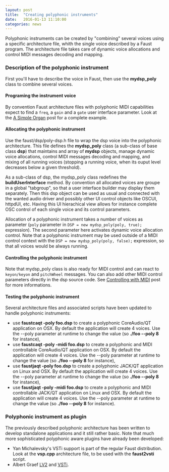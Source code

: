 ```yaml
---
layout: post
title:  "Creating polyphonic instruments"
date:   2016-01-13 11:10:00
categories: news
---
```


Polyphonic instruments can be created by "combining" several voices using a specific architecture file, whith the single voice described by a Faust program. The architecture file takes care of dynamic voice allocations and control MIDI messages decoding and mapping.

### Description of the polyphonic instrument ###

First you'll have to describe the voice in Faust, then use the **mydsp_poly** class to combine several voices.

#### Programing the instrument voice ####

By convention Faust architecture files with polyphonic MIDI capabilities expect to find a `freq`, a `gain` and a `gate` user interface parameter. Look at the [A Simple Organ](http://faust.grame.fr/examples/2015/10/01/organ.html) post for a complete example.

#### Allocating the polyphonic instrument ####

Use the faust/dsp/poly-dsp.h file to wrap the dsp voice into the polyphonic architecture. This file defines the **mydsp_poly** class (a sub-class of base class **dsp**) that maintains and array of **mydsp** objects, manage dynamic voice allocations, control MIDI messages decoding and mapping, and mixing of all running voices (stopping a running voice, when its ouput level decreases below a given threshold). 

As a sub-class of dsp, the mydsp_poly class redefines the **buildUserInterface** method. By convention all allocated voices are groupe in a global "tabgroup", so that a user interface builder may display them separately. Then this dsp object can be used as usual and connected with the wanted audio driver and possibly other UI control objects like OSCUI, httpdUI, etc. Having this UI hierachical view  allows for instance complete OSC control of each single voice and its control parameters. 

Allocation of a polyphonic instrument takes a number of voices as parameter (`poly` parameter in `DSP = new mydsp_poly(poly, true);` expression). The second parameter here activates dynamic voice allocation control. Note that a polyphonic instrument may be used outside of a MIDI control context with the `DSP = new mydsp_poly(poly, false);` expression, so that all voices would be always running.

#### Controlling the polyphonic instrument ####

Note that mydsp_poly class is also ready for MIDI control and can react to `keyon/keyon` and `pitchWheel` messages. You can also add other MIDI control parameters directly in the dsp source code. See [Controlling with MIDI](http://faust.grame.fr/examples/2016/13/01/organ.html) post for more informations.

#### Testing the polyphonic instrument ####

Several architecture files and associated scripts have been updated to handle polyphonic instruments:

- use **faustcaqt -poly foo.dsp** to create a polyphonic CoreAudio/QT application on OSX. By default the application will create 4 voices. Use the --poly parameter at runtime to change the value (so **./foo --poly 8** for instance),
- use **faustcaqt -poly -midi foo.dsp** to create a polyphonic and MIDI controllable CoreAudio/QT application on OSX. By default the application will create 4 voices. Use the --poly parameter at runtime to change the value (so **./foo --poly 8** for instance), 
- use **faustjaqt -poly  foo.dsp** to create a polyphonic JACK/QT application on Linux and OSX. By default the application will create 4 voices. Use the --poly parameter at runtime to change the value (so **./foo --poly 8** for instance),
- use **faustjaqt -poly -midi foo.dsp** to create a polyphonic and MIDI controllable JACK/QT application on Linux and OSX. By default the application will create 4 voices. Use the --poly parameter at runtime to change the value (so **./foo --poly 8** for instance). 
 
### Polyphonic instrument as plugin ###

The previously described polyphonic architecture has been written to develop standalone applications and it still rather basic. Note that much more sophisticated polyphonic aware plugins have already been developed:

- Yan Michalevsky's VSTi support is part of the regular Faust distribution. Look at the **vsp.cpp** architecture file, to be used with the **faust2vsti** script.
- Albert Graef [LV2](https://bitbucket.org/agraef/faust-lv2) and [VSTi](https://bitbucket.org/agraef/faust-vst).

